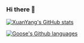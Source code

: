 ### Hi there 👋

<!--
**XuanYang-cn/XuanYang-cn** is a ✨ _special_ ✨ repository because its `README.md` (this file) appears on your GitHub profile.

Here are some ideas to get you started:

- 🔭 I’m currently working on ...
- 🌱 I’m currently learning ...
- 👯 I’m looking to collaborate on ...
- 🤔 I’m looking for help with ...
- 💬 Ask me about ...
- 📫 How to reach me: ...
- 😄 Pronouns: ...
- ⚡ Fun fact: ...
-->


[![XuanYang's GitHub stats](https://github-readme-stats.vercel.app/api?username=XuanYang-cn&theme=Gradient&count_private=true&show_icons=true&custom_title=Xuan%20Yang%27s%20Github%20Stats
)](https://github.com/anuraghazra/github-readme-stats)

[![Goose's Github languages](https://github-readme-stats.vercel.app/api/top-langs?username=XuanYang-cn&layout=compact)](https://github.com/anuraghazra/github-readme-stats)
